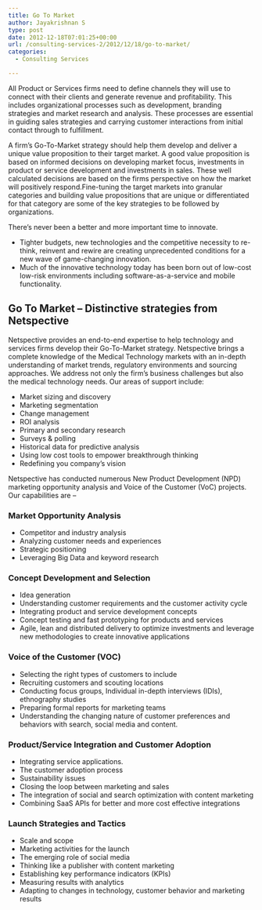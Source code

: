 ```yaml
---
title: Go To Market
author: Jayakrishnan S
type: post
date: 2012-12-18T07:01:25+00:00
url: /consulting-services-2/2012/12/18/go-to-market/
categories:
  - Consulting Services

---
```

<div>
  <div>
    <p>
      All Product or Services firms need to define channels they will use to connect with their clients and generate revenue and profitability. This includes organizational processes such as development, branding strategies and market research and analysis. These processes are essential in guiding sales strategies and carrying customer interactions from initial contact through to fulfillment.
    </p>
  </div>
  
  <div>
    <div>
      <p>
        A firm&#8217;s Go-To-Market strategy should help them develop and deliver a unique value proposition to their target market. A good value proposition is based on informed decisions on developing market focus, investments in product or service development and investments in sales. These well calculated decisions are based on the firms perspective on how the market will positively respond.Fine-tuning the target markets into granular categories and building value propositions that are unique or differentiated for that category are some of the key strategies to be followed by organizations.
      </p>
    </div>
  </div>
  
  <p>
    There&#8217;s never been a better and more important time to innovate.
  </p>
  
  <ul>
    <li>
      Tighter budgets, new technologies and the competitive necessity to re-think, reinvent and rewire are creating unprecedented conditions for a new wave of game-changing innovation.
    </li>
    <li>
      Much of the innovative technology today has been born out of low-cost low-risk environments including software-as-a-service and mobile functionality.
    </li>
  </ul>
</div>

## Go To Market &#8211; Distinctive strategies from Netspective

<div>
  <div>
    <p>
      Netspective provides an end-to-end expertise to help technology and services firms develop their Go-To-Market strategy. Netspective brings a complete knowledge of the Medical Technology markets with an in-depth understanding of market trends, regulatory environments and sourcing approaches. We address not only the firm&#8217;s business challenges but also the medical technology needs. Our areas of support include:
    </p>
  </div>
</div>

  * Market sizing and discovery
  * Marketing segmentation
  * Change management
  * ROI analysis
  * Primary and secondary research
  * Surveys & polling
  * Historical data for predictive analysis
  * Using low cost tools to empower breakthrough thinking
  * Redefining you company&#8217;s vision

<div>
  <p>
    Netspective has conducted numerous New Product Development (NPD) marketing opportunity analysis and Voice of the Customer (VoC) projects. Our capabilities are &#8211;
  </p>
</div>

### Market Opportunity Analysis

  * Competitor and industry analysis
  * Analyzing customer needs and experiences
  * Strategic positioning
  * Leveraging Big Data and keyword research

### Concept Development and Selection

  * Idea generation
  * Understanding customer requirements and the customer activity cycle
  * Integrating product and service development concepts
  * Concept testing and fast prototyping for products and services
  * Agile, lean and distributed delivery to optimize investments and leverage new methodologies to create innovative applications

### Voice of the Customer (VOC)

  * Selecting the right types of customers to include
  * Recruiting customers and scouting locations
  * Conducting focus groups, Individual in-depth interviews (IDIs), ethnography studies
  * Preparing formal reports for marketing teams
  * Understanding the changing nature of customer preferences and behaviors with search, social media and content.

### Product/Service Integration and Customer Adoption

  * Integrating service applications.
  * The customer adoption process
  * Sustainability issues
  * Closing the loop between marketing and sales
  * The integration of social and search optimization with content marketing
  * Combining SaaS APIs for better and more cost effective integrations

### Launch Strategies and Tactics

  * Scale and scope
  * Marketing activities for the launch
  * The emerging role of social media
  * Thinking like a publisher with content marketing
  * Establishing key performance indicators (KPIs)
  * Measuring results with analytics
  * Adapting to changes in technology, customer behavior and marketing results